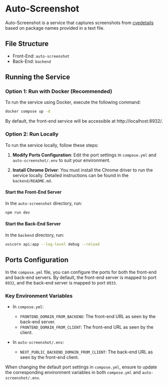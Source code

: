 # Auto-Screenshot
Auto-Screenshot is a service that captures screenshots from [cvedetails](https://www.cvedetails.com/) based on package names provided in a text file.

## File Structure
- Front-End: `auto-screenshot`
- Back-End: `backend`

## Running the Service
### Option 1: Run with Docker (Recommended)

To run the service using Docker, execute the following command:
```bash
docker compose up -d
```
By default, the front-end service will be accessible at http://localhost:8932/.

### Option 2: Run Locally
To run the service locally, follow these steps:
1. **Modify Ports Configuration**: Edit the port settings in `compose.yml` and `auto-screenshot/.env` to suit your environment.

2. **Install Chrome Driver**: You must install the Chrome driver to run the service locally. Detailed instructions can be found in the `backend/README.md`.

#### Start the Front-End Server
In the `auto-screenshot` directory, run:
```bash
npm run dev
```
#### Start the Back-End Server
In the `backend` directory, run:
```bash
uvicorn api:app --log-level debug --reload
```

## Ports Configuration
In the `compose.yml` file, you can configure the ports for both the front-end and back-end servers. By default, the front-end server is mapped to port `8932`, and the back-end server is mapped to port `8933`.

### Key Environment Variables

- In `compose.yml`:
    - `FRONTEND_DOMAIN_FROM_BACKEND`: The front-end URL as seen by the back-end server.
    - `FRONTEND_DOMAIN_FROM_CLIENT`: The front-end URL as seen by the client.

- In `auto-screenshot/.env`:
    - `NEXT_PUBLIC_BACKEND_DOMAIN_FROM_CLIENT`: The back-end URL as seen by the front-end client.

When changing the default port settings in `compose.yml`, ensure to update the corresponding environment variables in both `compose.yml` and `auto-screenshot/.env`.
